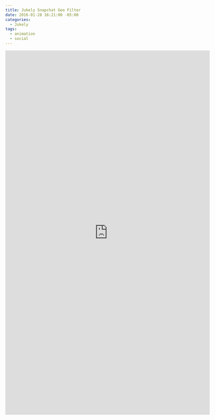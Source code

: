 ```yaml
---
title: Jukely Snapchat Geo Filter
date: 2016-01-28 16:21:00 -05:00
categories:
  - Jukely
tags:
  - animation
  - social
---
```


<div class="video-vertical">
	<iframe src="https://player.vimeo.com/video/253157022?&loop=1" width="640" height="1138" frameborder="0" webkitallowfullscreen mozallowfullscreen allowfullscreen allow="autoplay" background="1"></iframe>
</div>
